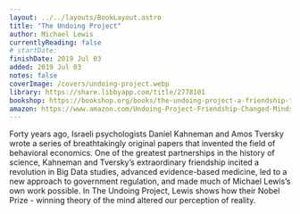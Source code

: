 ```yaml
---
layout: ../../layouts/BookLayout.astro
title: "The Undoing Project"
author: Michael Lewis
currentlyReading: false
# startDate:
finishDate: 2019 Jul 03
added: 2019 Jul 03
notes: false
coverImage: /covers/undoing-project.webp
library: https://share.libbyapp.com/title/2778101
bookshop: https://bookshop.org/books/the-undoing-project-a-friendship-that-changed-our-minds-9781508229117/9780393354775
amazon: https://www.amazon.com/Undoing-Project-Friendship-Changed-Minds/dp/0393254593
---
```


Forty years ago, Israeli psychologists Daniel Kahneman and Amos Tversky wrote a series of breathtakingly original papers that invented the field of behavioral economics. One of the greatest partnerships in the history of science, Kahneman and Tversky’s extraordinary friendship incited a revolution in Big Data studies, advanced evidence-based medicine, led to a new approach to government regulation, and made much of Michael Lewis’s own work possible. In The Undoing Project, Lewis shows how their Nobel Prize - winning theory of the mind altered our perception of reality.

<!-- ### Notes & Highlights -->
